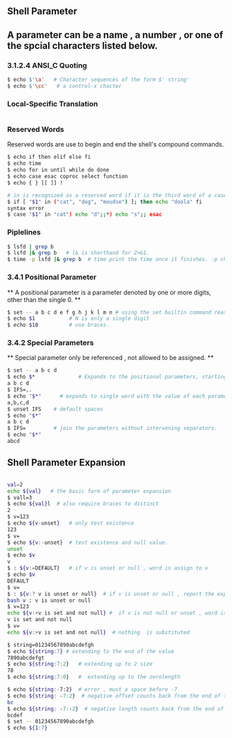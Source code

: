 ## Shell Parameter ##

## A parameter can be a name , a number , or one of the spcial characters listed below.
### 3.1.2.4 ANSI_C Quoting ###

```bash
$ echo $'\a'   # Character sequences of the form $' string'
$ echo $'\cc'   # a control-x chacter

```
### Local-Specific Translation ###
```bash

```

### Reserved Words ###
Reserved words are use to begin and end the shell's compound commands.
```bash
$ echo if then elif else fi
$ echo time
$ echo for in until while do done 
$ echo case esac coproc select function
$ echo { } [[ ]] !

# in is recognized as a reserved word if it is the third word of a case or select in and do are recognized as reserved words if they are the third word in a for command
$ if [ "$1" in ("cat", "dog", "moudse") ]; then echo "doola" fi
syntax error 
$ case "$1" in "cat") echo "d";;*) echo "s";; esac

```


### Piplelines ###
```bash
$ lsfd | grep b
$ lsfd |& grep b   # l& is shorthand for 2>&1.
$ time -p lsfd |& grep b  # time print the time once it finishes. -p changes output format to that specified by POSIX
```





### 3.4.1 Positional Parameter ###

** A positional parameter is a parameter denoted by one or more digits, other than the single 0. **
    
```bash
$ set -- a b c d e f g h j k l m n # using the set builtin command reassigned
$ echo $1           # N is only a single digit
$ echo $10          # use braces.

```
### 3.4.2 Special Parameters ###

** Special parameter only be referenced , not allowed to be assigned. ** 
```bash
$ set -- a b c d
$ echo $*              # Expands to the positional parameters, starting from one.
a b c d
$ IFS=,.
$ echo "$*"      # expands to single word with the value of each parameters separated by the first character of the IFS
a,b,c,d
$ unset IFS    # default spaces
$ echo "$*"    
a b c d
$ IFS=         # join the parameters without intervening separators.
$ echo "$*"    
abcd

```

## Shell Parameter Expansion ##


```bash

val=2
echo ${val}   # the basic form of parameter expansion           
$ vall=3
$ echo ${val}l  # also require braces to distinct
2
$ v=123
$ echo ${v-unset}   # only test existence
123
$ v=
$ echo ${v:-unset}  # test existence and null value.
unset
$ echo $v
v
$ : ${v:=DEFAULT}   # if v is unset or null , word is assign to v
$ echo $v
DEFAULT
$ v=
$ : ${v:? v is unset or null}  # if v is unset or null , report the expansion of word
bash v : v is unset or null
$ v=123
echo ${v:+v is set and not null} #  if v is not null or unset , word is substituted.
v is set and not null
$ v=
echo ${v:+v is set and not null}  # nothing  is substituted

$ string=01234567890abcdefgh
$ echo ${string:7} # extending to the end of the value
7890abcdefgt
$ echo ${string:7:2}   # extending up to 2 size
78
$ echo ${string:7:0}   #  extending up to the zerolength

$ echo ${string:-7:2}  # error , must a space before -7
$ echo ${string: -7:2}  # negative offset counts back from the end of the value of parameter.
bc
$ echo ${string: -7:-2}  # negative length counts back from the end of the value of parameter rather than a number of characters.;
bcdef
$ set -- 01234567890abcdefgh
$ echo ${1:7}


```


